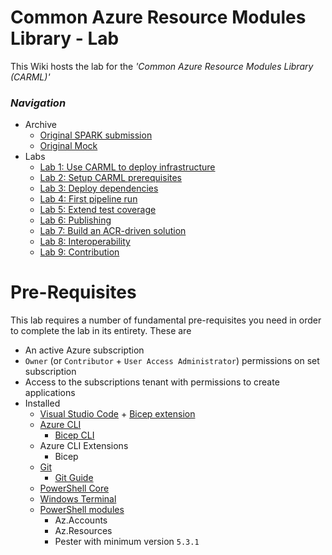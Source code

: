 # Common Azure Resource Modules Library - Lab

This Wiki hosts the lab for the _'Common Azure Resource Modules Library (CARML)'_

### _Navigation_
- Archive
  - [Original SPARK submission](./OriginalSubmission)
  - [Original Mock](./OriginalMock)
- Labs
  - [Lab 1: Use CARML to deploy infrastructure](./Lab%201%20-%20Use%20CARML%20to%20deploy%20infrastructure)
  - [Lab 2: Setup CARML prerequisites](./Lab%202%20-%20Setup%20CARML%20prerequisites)
  - [Lab 3: Deploy dependencies](./Lab%203%20-%20Deploy%20dependencies)
  - [Lab 4: First pipeline run](./Lab%204%20-%20First%20pipeline%20run)
  - [Lab 5: Extend test coverage](./Lab%205%20-%20Extend%20test%20coverage)
  - [Lab 6: Publishing](./Lab%206%20-%20Publishing)
  - [Lab 7: Build an ACR-driven solution](./Lab%207%20-%20Build%20an%20ACR-driven%20solution)
  - [Lab 8: Interoperability](./Lab%208%20-%20Interoperability)
  - [Lab 9: Contribution](./Lab%209%20-%20Contribution)

# Pre-Requisites

This lab requires a number of fundamental pre-requisites you need in order to complete the lab in its entirety. These are
- An active Azure subscription
- `Owner` (or `Contributor` + `User Access Administrator`) permissions on set subscription
- Access to the subscriptions tenant with permissions to create applications
- Installed
  - [Visual Studio Code](URL 'https://code.visualstudio.com/Download') + [Bicep extension](URL 'https://docs.microsoft.com/en-us/azure/azure-resource-manager/bicep/install')
  - [Azure CLI](URL 'https://docs.microsoft.com/en-us/cli/azure/install-azure-cli')
    - [Bicep CLI](URL 'https://docs.microsoft.com/en-us/azure/azure-resource-manager/bicep/install#azure-cli')
  - Azure CLI Extensions
    - Bicep
  - [Git](URL 'https://git-scm.com/downloads')
    - [Git Guide](URL 'https://rogerdudler.github.io/git-guide/')
  - [PowerShell Core](URL 'https://docs.microsoft.com/en-us/powershell/scripting/install/installing-powershell?view=powershell-7.2')
  - [Windows Terminal](URL 'https://www.microsoft.com/en-US/p/windows-terminal/9n0dx20hk701?activetab=pivot:overviewtab')
  - [PowerShell modules](URL 'https://docs.microsoft.com/en-us/powershell/azure/install-az-ps?view=azps-7.1.0')
    - Az.Accounts
    - Az.Resources
    - Pester with minimum version `5.3.1`
